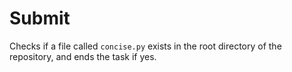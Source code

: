 # Submit 

Checks if a file called `concise.py` exists in the root directory of the repository, and ends the task if yes.
